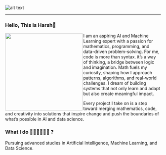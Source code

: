 ![alt text](https://i.ibb.co/Czf4Fhj/Pics-Art-05-03-07-30-56.png) 

  ---

### Hello, This is Harsh👋

<p>
<img width="250" align="left" src="https://user-images.githubusercontent.com/52949057/209769436-6f7568e5-131b-47da-ae26-d2173eb86927.png">
</p>

<p>
  I am an aspiring AI and Machine Learning expert with a passion for mathematics, programming, and data-driven problem-solving. 
  For me, code is more than syntax. it’s a way of thinking, a bridge between logic and imagination. Math fuels my curiosity, 
  shaping how I approach patterns, algorithms, and real-world challenges. 
  I dream of building systems that not only learn and adapt but also create meaningful impact.
</p>

<p>
  Every project I take on is a step toward merging mathematics, code, and 
  creativity into solutions that inspire change and push the boundaries of what’s possible in AI and data science.
</p>

### What I do 👨‍💻👨‍💻👨‍💻 ?

<p>
  Pursuing advanced studies in Artificial Intelligence, Machine Learning, and Data Science.
</p>

